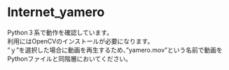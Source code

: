 # Internet_yamero  
Python３系で動作を確認しています。  
利用にはOpenCVのインストールが必要になります。  
”ｙ”を選択した場合に動画を再生するため、”yamero.mov”という名前で動画をPythonファイルと同階層においてください。  
